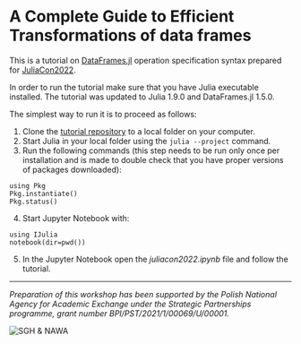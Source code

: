 # A Complete Guide to Efficient Transformations of data frames

This is a tutorial on [DataFrames.jl](https://github.com/JuliaData/DataFrames.jl)
operation specification syntax
prepared for [JuliaCon2022](https://juliacon.org/2022/).

In order to run the tutorial make sure that you have Julia executable installed.
The tutorial was updated to Julia 1.9.0 and DataFrames.jl 1.5.0.

The simplest way to run it is to proceed as follows:
1. Clone the
   [tutorial repository](https://github.com/bkamins/JuliaCon2022-DataFrames-Tutorial)
   to a local folder on your computer.
2. Start Julia in your local folder using the `julia --project` command.
3. Run the following commands (this step needs to be run only once per installation and is made to double check that you have proper versions of packages downloaded):
```
using Pkg
Pkg.instantiate()
Pkg.status()
```
4. Start Jupyter Notebook with:
```
using IJulia
notebook(dir=pwd())
```
5. In the Jupyter Notebook open the *juliacon2022.ipynb* file and follow the tutorial.

---

*Preparation of this workshop has been supported by the Polish National Agency for Academic Exchange under the Strategic Partnerships programme, grant number BPI/PST/2021/1/00069/U/00001.*

![SGH & NAWA](logo.png)